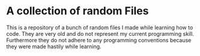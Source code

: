 # A collection of random Files

This is a repository of a bunch of random files I made while learning how to code. They are very old and do not represent my current programming skill.
Furthermore they do not adhere to any programming conventions because they were made hastily while learning.
